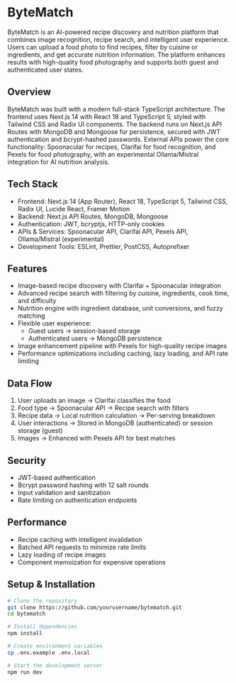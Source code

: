 # ByteMatch  

ByteMatch is an AI-powered recipe discovery and nutrition platform that combines image recognition, recipe search, and intelligent user experience. Users can upload a food photo to find recipes, filter by cuisine or ingredients, and get accurate nutrition information. The platform enhances results with high-quality food photography and supports both guest and authenticated user states.  

## Overview  

ByteMatch was built with a modern full-stack TypeScript architecture. The frontend uses Next.js 14 with React 18 and TypeScript 5, styled with Tailwind CSS and Radix UI components. The backend runs on Next.js API Routes with MongoDB and Mongoose for persistence, secured with JWT authentication and bcrypt-hashed passwords. External APIs power the core functionality: Spoonacular for recipes, Clarifai for food recognition, and Pexels for food photography, with an experimental Ollama/Mistral integration for AI nutrition analysis.  

## Tech Stack  

- Frontend: Next.js 14 (App Router), React 18, TypeScript 5, Tailwind CSS, Radix UI, Lucide React, Framer Motion  
- Backend: Next.js API Routes, MongoDB, Mongoose  
- Authentication: JWT, bcryptjs, HTTP-only cookies  
- APIs & Services: Spoonacular API, Clarifai API, Pexels API, Ollama/Mistral (experimental)  
- Development Tools: ESLint, Prettier, PostCSS, Autoprefixer  

## Features  

- Image-based recipe discovery with Clarifai + Spoonacular integration  
- Advanced recipe search with filtering by cuisine, ingredients, cook time, and difficulty  
- Nutrition engine with ingredient database, unit conversions, and fuzzy matching  
- Flexible user experience:  
  - Guest users → session-based storage  
  - Authenticated users → MongoDB persistence  
- Image enhancement pipeline with Pexels for high-quality recipe images  
- Performance optimizations including caching, lazy loading, and API rate limiting  

## Data Flow  

1. User uploads an image → Clarifai classifies the food  
2. Food type → Spoonacular API → Recipe search with filters  
3. Recipe data → Local nutrition calculation → Per-serving breakdown  
4. User interactions → Stored in MongoDB (authenticated) or session storage (guest)  
5. Images → Enhanced with Pexels API for best matches  

## Security  

- JWT-based authentication  
- Bcrypt password hashing with 12 salt rounds  
- Input validation and sanitization  
- Rate limiting on authentication endpoints  

## Performance  

- Recipe caching with intelligent invalidation  
- Batched API requests to minimize rate limits  
- Lazy loading of recipe images  
- Component memoization for expensive operations  

## Setup & Installation  

```bash
# Clone the repository
git clone https://github.com/yourusername/bytematch.git
cd bytematch

# Install dependencies
npm install

# Create environment variables
cp .env.example .env.local

# Start the development server
npm run dev
